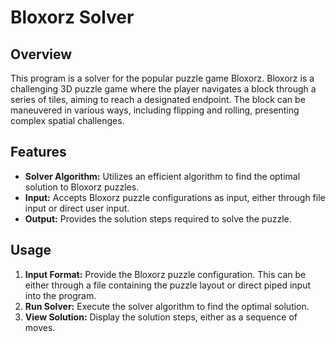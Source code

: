 # Bloxorz Solver

## Overview
This program is a solver for the popular puzzle game Bloxorz. Bloxorz is a challenging 3D puzzle game where the player navigates a block through a series of tiles, aiming to reach a designated endpoint. The block can be maneuvered in various ways, including flipping and rolling, presenting complex spatial challenges.

## Features
- **Solver Algorithm:** Utilizes an efficient algorithm to find the optimal solution to Bloxorz puzzles.
- **Input:** Accepts Bloxorz puzzle configurations as input, either through file input or direct user input.
- **Output:** Provides the solution steps required to solve the puzzle.

## Usage
1. **Input Format:** Provide the Bloxorz puzzle configuration. This can be either through a file containing the puzzle layout or direct piped input into the program.
2. **Run Solver:** Execute the solver algorithm to find the optimal solution.
3. **View Solution:** Display the solution steps, either as a sequence of moves.
